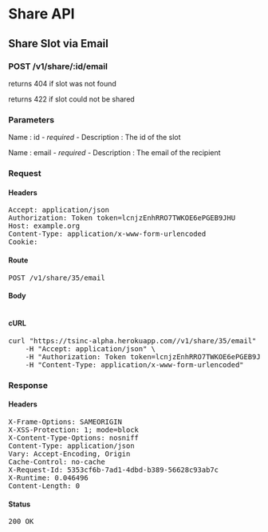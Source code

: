# Share API

## Share Slot via Email

### POST /v1/share/:id/email

returns 404 if slot was not found

returns 422 if slot could not be shared



### Parameters

Name : id *- required -*
Description : The id of the slot

Name : email *- required -*
Description : The email of the recipient

### Request

#### Headers

<pre>Accept: application/json
Authorization: Token token=lcnjzEnhRRO7TWKOE6ePGEB9JHU
Host: example.org
Content-Type: application/x-www-form-urlencoded
Cookie: </pre>

#### Route

<pre>POST /v1/share/35/email</pre>

#### Body
```javascript

```


#### cURL

<pre class="request">curl &quot;https://tsinc-alpha.herokuapp.com//v1/share/35/email&quot; -d &#39;{&quot;email&quot;:&quot;success@simulator.amazonses.com&quot;}&#39; -X POST \
	-H &quot;Accept: application/json&quot; \
	-H &quot;Authorization: Token token=lcnjzEnhRRO7TWKOE6ePGEB9JHU&quot; \
	-H &quot;Content-Type: application/x-www-form-urlencoded&quot;</pre>

### Response

#### Headers

<pre>X-Frame-Options: SAMEORIGIN
X-XSS-Protection: 1; mode=block
X-Content-Type-Options: nosniff
Content-Type: application/json
Vary: Accept-Encoding, Origin
Cache-Control: no-cache
X-Request-Id: 5353cf6b-7ad1-4dbd-b389-56628c93ab7c
X-Runtime: 0.046496
Content-Length: 0</pre>

#### Status

<pre>200 OK</pre>

